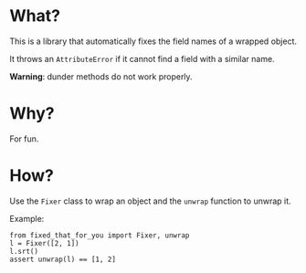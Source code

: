 # What?

This is a library that automatically fixes the field names of a wrapped object.

It throws an `AttributeError` if it cannot find a field with a similar name.

**Warning**: dunder methods do not work properly.

# Why?

For fun.

# How?

Use the `Fixer` class to wrap an object and the `unwrap` function to unwrap it.

Example:

    from fixed_that_for_you import Fixer, unwrap
    l = Fixer([2, 1])
    l.srt()
    assert unwrap(l) == [1, 2]
